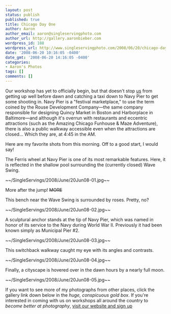 ```yaml
---
layout: post
status: publish
published: true
title: Chicago Day One
author: Aaron
author_email: aaron@singleservingphoto.com
author_url: http://gallery.aaronbieber.com
wordpress_id: 188
wordpress_url: http://www.singleservingphoto.com/2008/06/20/chicago-day-one/
date: '2008-06-20 10:16:05 -0400'
date_gmt: '2008-06-20 14:16:05 -0400'
categories:
- Aaron's Photos
tags: []
comments: []
---
```

Our workshop has yet to officially begin, but that doesn't stop
[us](http://artphotoworkshops.com/pages/view/Biographies) from getting up
well before dawn and catching a taxi down to Navy Pier to get some
shooting in. Navy Pier is a "festival marketplace," to use the term
coined by the Rouse Development Company—the same company responsible for
designing Quincy Market in Boston and Harborplace in Baltimore—and
although it's overrun with restaurants and eccentric attractions (such
as the Amazing Chicago Funhouse & Maze Adventure), there is also a
public walkway accessible even when the attractions are closed... Which
they are, at 4:45 in the AM.

Here are my favorite shots from this morning. Off to a good start, I
would say!

The Ferris wheel at Navy Pier is one of its most remarkable features.
Here, it is reflected in the shallow pool surrounding the (currently
closed) Wave Swing.

\~\~/SingleServings/2008/June/20Jun08-01.jpg\~\~

More after the jump! ~~MORE~~

This bench near the Wave Swing is surrounded by roses. Pretty, no?

\~\~/SingleServings/2008/June/20Jun08-02.jpg\~\~

A sculptural anchor stands at the tip of Navy Pier, which was named in
honor of its service to the Navy during World War II. Previously it had
been known simply as Municipal Pier \#2.

\~\~/SingleServings/2008/June/20Jun08-03.jpg\~\~

This switchback walkway caught my eye with its angles and contrasts.

\~\~/SingleServings/2008/June/20Jun08-04.jpg\~\~

Finally, a cityscape is hovered over in the dawn hours by a nearly full
moon.

\~\~/SingleServings/2008/June/20Jun08-05.jpg\~\~

If you want to see more of my photographs from other places, click the
gallery link down below in the *huge, conspicuous gold box*. If you're
interested in coming with us on workshops all around the country to
*become better at photography*, [visit our website and sign
up](http://artphotoworkshops.com!)
